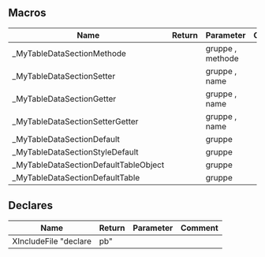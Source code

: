 ## Macros

|Name|Return|Parameter|Comment|
| --- | --- | --- | --- |
|\_MyTableDataSectionMethode||gruppe , methode||
|\_MyTableDataSectionSetter||gruppe , name||
|\_MyTableDataSectionGetter||gruppe , name||
|\_MyTableDataSectionSetterGetter||gruppe , name||
|\_MyTableDataSectionDefault||gruppe||
|\_MyTableDataSectionStyleDefault||gruppe||
|\_MyTableDataSectionDefaultTableObject||gruppe||
|\_MyTableDataSectionDefaultTable||gruppe||


## Declares

|Name|Return|Parameter|Comment|
| --- | --- | --- | --- |
|XIncludeFile "declare|pb"|||


